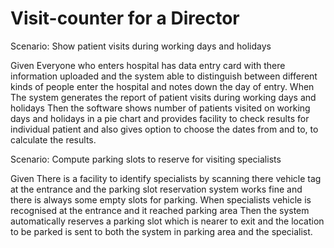 # Visit-counter for a Director

Scenario: Show patient visits during working days and holidays

  Given Everyone who enters hospital has data entry card with
        there information uploaded and the system able to distinguish
        between different kinds of people enter the hospital and
        notes down the day of entry.
  When The system generates the report of patient visits
       during working days and holidays
  Then the software shows number of patients visited on working days
       and holidays in a pie chart and provides facility to check
       results for individual patient and also gives option to choose
       the dates from and to, to calculate the results.

Scenario: Compute parking slots to reserve for visiting specialists

  Given There is a facility to identify specialists by scanning there
        vehicle tag at the entrance and the parking slot reservation
        system works fine and there is always some empty slots for
        parking.
  When specialists vehicle is recognised at the entrance and it reached
       parking area
  Then the system automatically reserves a parking slot which is nearer
       to exit and the location to be parked is sent to both the system
       in parking area and the specialist.
